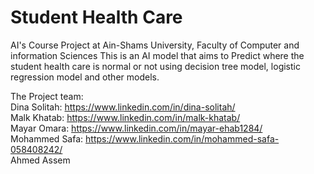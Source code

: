 # Student Health Care
AI's Course Project at Ain-Shams University, Faculty of Computer and information Sciences
This is an AI model that aims to Predict where the student health care is normal or not using decision tree model, logistic regression model and other models.


The Project team:  
Dina Solitah: https://www.linkedin.com/in/dina-solitah/  
Malk Khatab: https://www.linkedin.com/in/malk-khatab/  
Mayar Omara: https://www.linkedin.com/in/mayar-ehab1284/  
Mohammed Safa: https://www.linkedin.com/in/mohammed-safa-058408242/  
Ahmed Assem
